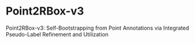 # Point2RBox-v3
Point2RBox-v3: Self-Bootstrapping from Point Annotations via Integrated Pseudo-Label Refinement and Utilization
